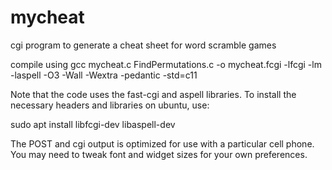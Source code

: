 # mycheat
cgi program to generate a cheat sheet for word scramble games

compile using gcc mycheat.c FindPermutations.c -o mycheat.fcgi -lfcgi -lm -laspell -O3 -Wall -Wextra -pedantic -std=c11

Note that the code uses the fast-cgi and aspell libraries. To install the necessary headers and libraries on ubuntu, use:

sudo apt install libfcgi-dev libaspell-dev

The POST and cgi output is optimized for use with a particular cell phone. You may need to tweak font and widget sizes for your own preferences.

